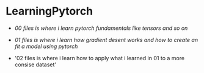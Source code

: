 # LearningPytorch

- *00 files is where i learn pytorch fundamentals like tensors and so on*

- *01 files is where i learn how gradient desent works and how to create an fit a model using pytorch*

- '02 files is where i learn how to apply what i learned in 01 to a more consise dataset' 
